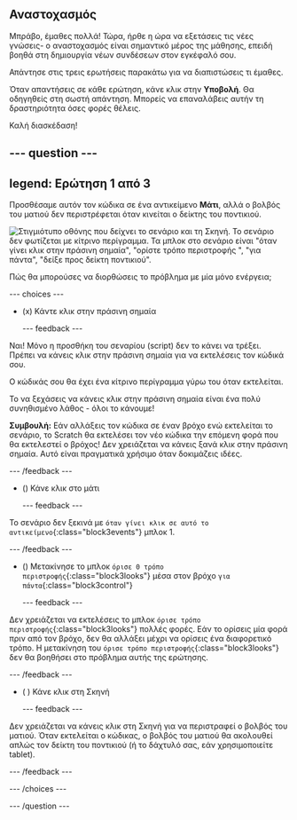 ## Αναστοχασμός

Μπράβο, έμαθες πολλά! Τώρα, ήρθε η ώρα να εξετάσεις τις νέες γνώσεις- ο αναστοχασμός είναι σημαντικό μέρος της μάθησης, επειδή βοηθά στη δημιουργία νέων συνδέσεων στον εγκέφαλό σου.

Απάντησε στις τρεις ερωτήσεις παρακάτω για να διαπιστώσεις τι έμαθες.

Όταν απαντήσεις σε κάθε ερώτηση, κάνε κλικ στην **Υποβολή**. Θα οδηγηθείς στη σωστή απάντηση. Μπορείς να επαναλάβεις αυτήν τη δραστηριότητα όσες φορές θέλεις.

Καλή διασκέδαση!

--- question ---
---
legend: Ερώτηση 1 από 3
---

Προσθέσαμε αυτόν τον κώδικα σε ένα αντικείμενο **Μάτι**, αλλά ο βολβός του ματιού δεν περιστρέφεται όταν κινείται ο δείκτης του ποντικιού.

![Στιγμιότυπο οθόνης που δείχνει το σενάριο και τη Σκηνή. Το σενάριο δεν φωτίζεται με κίτρινο περίγραμμα. Τα μπλοκ στο σενάριο είναι "όταν γίνει κλικ στην πράσινη σημαία", "ορίστε τρόπο περιστροφής ", "για πάντα", "δείξε προς δείκτη ποντικιού".](images/code-not-running.png)

Πώς θα μπορούσες να διορθώσεις το πρόβλημα με μία μόνο ενέργεια;

--- choices ---

- (x) Κάντε κλικ στην πράσινη σημαία

  --- feedback ---

Ναι! Μόνο η προσθήκη του σεναρίου (script) δεν το κάνει να τρέξει. Πρέπει να κάνεις κλικ στην πράσινη σημαία για να εκτελέσεις τον κώδικά σου.

Ο κώδικάς σου θα έχει ένα κίτρινο περίγραμμα γύρω του όταν εκτελείται.

Το να ξεχάσεις να κάνεις κλικ στην πράσινη σημαία είναι ένα πολύ συνηθισμένο λάθος - όλοι το κάνουμε!

**Συμβουλή:** Εάν αλλάξεις τον κώδικα σε έναν βρόχο ενώ εκτελείται το σενάριο, το Scratch θα εκτελέσει τον νέο κώδικα την επόμενη φορά που θα εκτελεστεί ο βρόχος! Δεν χρειάζεται να κάνεις ξανά κλικ στην πράσινη σημαία. Αυτό είναι πραγματικά χρήσιμο όταν δοκιμάζεις ιδέες.

  --- /feedback ---

- () Κάνε κλικ στο μάτι

  --- feedback ---

Το σενάριο δεν ξεκινά με `όταν γίνει κλικ σε αυτό το αντικείμενο`{:class="block3events"} μπλοκ 1.

  --- /feedback ---

- () Μετακίνησε το μπλοκ `όρισε 0 τρόπο περιστροφής`{:class="block3looks"} μέσα στον βρόχο `για πάντα`{:class="block3control"}

  --- feedback ---

Δεν χρειάζεται να εκτελέσεις το μπλοκ `όρισε τρόπο περιστροφής`{:class="block3looks"} πολλές φορές. Εάν το ορίσεις μία φορά πριν από τον βρόχο, δεν θα αλλάξει μέχρι να ορίσεις ένα διαφορετικό τρόπο. Η μετακίνηση του `όρισε τρόπο περιστροφής`{:class="block3looks"} δεν θα βοηθήσει στο πρόβλημα αυτής της ερώτησης.

  --- /feedback ---

- ( ) Κάνε κλικ στη Σκηνή

  --- feedback ---

Δεν χρειάζεται να κάνεις κλικ στη Σκηνή για να περιστραφεί ο βολβός του ματιού. Όταν εκτελείται ο κώδικας, ο βολβός του ματιού θα ακολουθεί απλώς τον δείκτη του ποντικιού (ή το δάχτυλό σας, εάν χρησιμοποιείτε tablet).

  --- /feedback ---

--- /choices ---

--- /question ---
